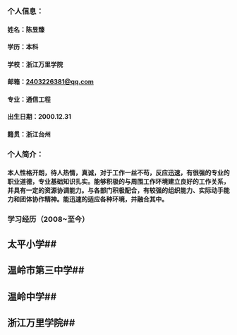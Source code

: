 ### 个人信息：

#### 姓名：陈昱臻

#### 学历：本科

#### 学校：浙江万里学院

#### 邮箱：2403226381@qq.com

#### 专业：通信工程

#### 出生日期：2000.12.31

#### 籍贯：浙江台州

### 个人简介：
####  本人性格开朗，待人热情，真诚，对于工作一丝不苟，反应迅速，有很强的专业的职业道德，专业基础知识扎实。能够积极的与周围工作环境建立良好的工作关系，并具有一定的资源协调能力。与各部门积极配合，有较强的组织能力、实际动手能力和团体协作精神。能迅速的适应各种环境，并融合其中。

### 学习经历（2008~至今）

## 太平小学##

## 温岭市第三中学##

## 温岭中学##

## 浙江万里学院##
